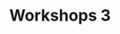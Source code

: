 ---
slug: workshops-3
type: event
status: ready
event_type: Workshops
title: Workshops 3
venue: null
date_time: Saturday, April 22nd, 12:00&#8209;15:45
schedule:
    -   time: t12:00&#8209;15:45
        item: $p5live-a-p5-js-collaborative-live-coding-vj-environment
        venue: HKU IBB-Laan
    -   time: t12:00&#8209;15:45
        item: $live-coding-latin-dance-music-with-seis8s
        venue: HKU IBB-Laan
    -   time: t12:00&#8209;15:45
        item: $scorch-a-new-programming-language-for-music
        venue: 'HKU IBB-Laan'
    -   time: t12:00&#8209;15:45
        item: $live-cinema-coding-with-tidal-cycles-processing-and-unreal
        venue: 'HKU IBB-Laan'
---